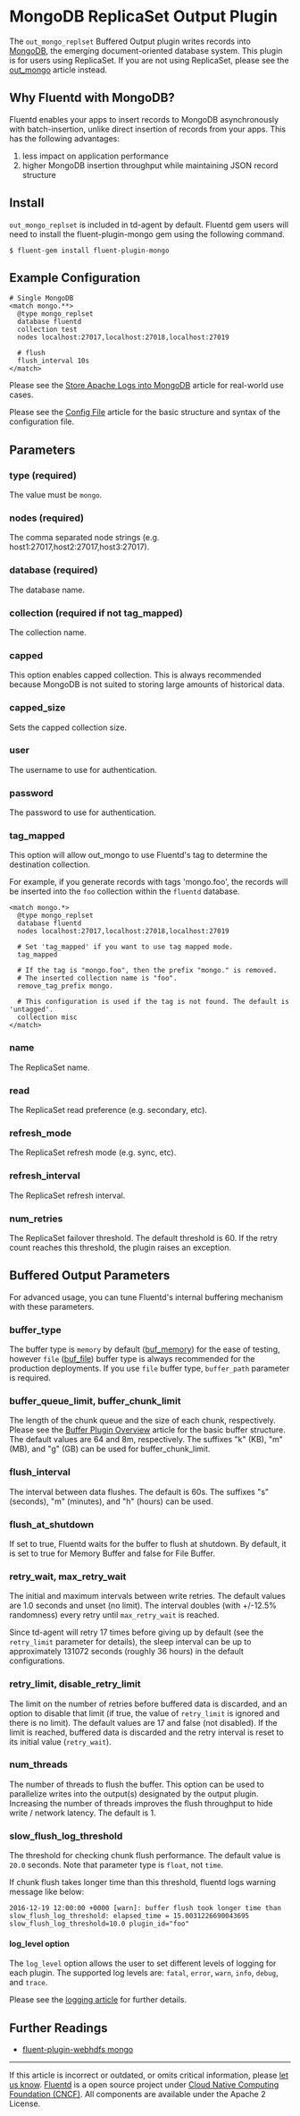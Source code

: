 MongoDB ReplicaSet Output Plugin
================================

The `out_mongo_replset` Buffered Output plugin writes records into
[MongoDB](http://mongodb.org/), the emerging document-oriented database
system.
This plugin is for users using ReplicaSet. If you are not using
ReplicaSet, please see the [out\_mongo](out_mongo) article instead.


Why Fluentd with MongoDB?
-------------------------

Fluentd enables your apps to insert records to MongoDB asynchronously
with batch-insertion, unlike direct insertion of records from your apps.
This has the following advantages:

1.  less impact on application performance
2.  higher MongoDB insertion throughput while maintaining JSON record
    structure

Install
-------

`out_mongo_replset` is included in td-agent by default. Fluentd gem
users will need to install the fluent-plugin-mongo gem using the
following command.

``` {.CodeRay}
$ fluent-gem install fluent-plugin-mongo
```

Example Configuration
---------------------

``` {.CodeRay}
# Single MongoDB
<match mongo.**>
  @type mongo_replset
  database fluentd
  collection test
  nodes localhost:27017,localhost:27018,localhost:27019

  # flush
  flush_interval 10s
</match>
```

Please see the [Store Apache Logs into MongoDB](apache-to-mongodb.md)
article for real-world use cases.

Please see the [Config File](config-file.md) article for the basic
structure and syntax of the configuration file.

Parameters
----------

### type (required)

The value must be `mongo`.

### nodes (required)

The comma separated node strings (e.g.
host1:27017,host2:27017,host3:27017).

### database (required)

The database name.

### collection (required if not tag\_mapped)

The collection name.

### capped

This option enables capped collection. This is always recommended
because MongoDB is not suited to storing large amounts of historical
data.

### capped\_size

Sets the capped collection size.

### user

The username to use for authentication.

### password

The password to use for authentication.

### tag\_mapped

This option will allow out\_mongo to use Fluentd's tag to determine the
destination collection.

For example, if you generate records with tags 'mongo.foo', the records
will be inserted into the `foo` collection within the `fluentd`
database.

``` {.CodeRay}
<match mongo.*>
  @type mongo_replset
  database fluentd
  nodes localhost:27017,localhost:27018,localhost:27019

  # Set 'tag_mapped' if you want to use tag mapped mode.
  tag_mapped

  # If the tag is "mongo.foo", then the prefix "mongo." is removed.
  # The inserted collection name is "foo".
  remove_tag_prefix mongo.

  # This configuration is used if the tag is not found. The default is 'untagged'.
  collection misc
</match>
```

### name

The ReplicaSet name.

### read

The ReplicaSet read preference (e.g. secondary, etc).

### refresh\_mode

The ReplicaSet refresh mode (e.g. sync, etc).

### refresh\_interval

The ReplicaSet refresh interval.

### num\_retries

The ReplicaSet failover threshold. The default threshold is 60. If the
retry count reaches this threshold, the plugin raises an exception.

Buffered Output Parameters
--------------------------

For advanced usage, you can tune Fluentd's internal buffering mechanism
with these parameters.

### buffer\_type

The buffer type is `memory` by default ([buf\_memory](buf_memory)) for
the ease of testing, however `file` ([buf\_file](buf_file)) buffer type
is always recommended for the production deployments. If you use `file`
buffer type, `buffer_path` parameter is required.

### buffer\_queue\_limit, buffer\_chunk\_limit

The length of the chunk queue and the size of each chunk, respectively.
Please see the [Buffer Plugin Overview](buffer-plugin-overview.md) article
for the basic buffer structure. The default values are 64 and 8m,
respectively. The suffixes "k" (KB), "m" (MB), and "g" (GB) can be used
for buffer\_chunk\_limit.

### flush\_interval

The interval between data flushes. The default is 60s. The suffixes "s"
(seconds), "m" (minutes), and "h" (hours) can be used.

### flush\_at\_shutdown

If set to true, Fluentd waits for the buffer to flush at shutdown. By
default, it is set to true for Memory Buffer and false for File Buffer.

### retry\_wait, max\_retry\_wait

The initial and maximum intervals between write retries. The default
values are 1.0 seconds and unset (no limit). The interval doubles (with
+/-12.5% randomness) every retry until `max_retry_wait` is reached.

Since td-agent will retry 17 times before giving up by default (see the
`retry_limit` parameter for details), the sleep interval can be up to
approximately 131072 seconds (roughly 36 hours) in the default
configurations.

### retry\_limit, disable\_retry\_limit

The limit on the number of retries before buffered data is discarded,
and an option to disable that limit (if true, the value of `retry_limit`
is ignored and there is no limit). The default values are 17 and false
(not disabled). If the limit is reached, buffered data is discarded and
the retry interval is reset to its initial value (`retry_wait`).

### num\_threads

The number of threads to flush the buffer. This option can be used to
parallelize writes into the output(s) designated by the output plugin.
Increasing the number of threads improves the flush throughput to hide
write / network latency. The default is 1.

### slow\_flush\_log\_threshold

The threshold for checking chunk flush performance. The default value is
`20.0` seconds. Note that parameter type is `float`, not `time`.

If chunk flush takes longer time than this threshold, fluentd logs
warning message like below:

``` {.CodeRay}
2016-12-19 12:00:00 +0000 [warn]: buffer flush took longer time than slow_flush_log_threshold: elapsed_time = 15.0031226690043695 slow_flush_log_threshold=10.0 plugin_id="foo"
```

#### log\_level option

The `log_level` option allows the user to set different levels of
logging for each plugin. The supported log levels are: `fatal`, `error`,
`warn`, `info`, `debug`, and `trace`.

Please see the [logging article](logging.md) for further details.

Further Readings
----------------

-   [fluent-plugin-webhdfs
    mongo](https://github.com/fluent/fluent-plugin-mongo)


------------------------------------------------------------------------

If this article is incorrect or outdated, or omits critical information,
please [let us know](https://github.com/fluent/fluentd-docs/issues?state=open).
[Fluentd](http://www.fluentd.org/) is a open source project under [Cloud
Native Computing Foundation (CNCF)](https://cncf.io/). All components
are available under the Apache 2 License.
